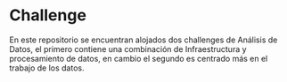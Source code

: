 # Challenge
En este repositorio se encuentran alojados dos challenges de Análisis de Datos, el primero contiene una combinación de Infraestructura y procesamiento de datos, en cambio el segundo es centrado más en el trabajo de los datos.
